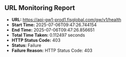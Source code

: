 ## URL Monitoring Report

- **URL:** https://api-gw1-prod1.fisglobal.com/gw/v1/health
- **Start Time:** 2025-07-06T09:47:26.744154
- **End Time:** 2025-07-06T09:47:26.856651
- **Total Time Taken:** 0.112497 seconds
- **HTTP Status Code:** 403
- **Status:** Failure
- **Failure Reason:** HTTP Status Code: 403
